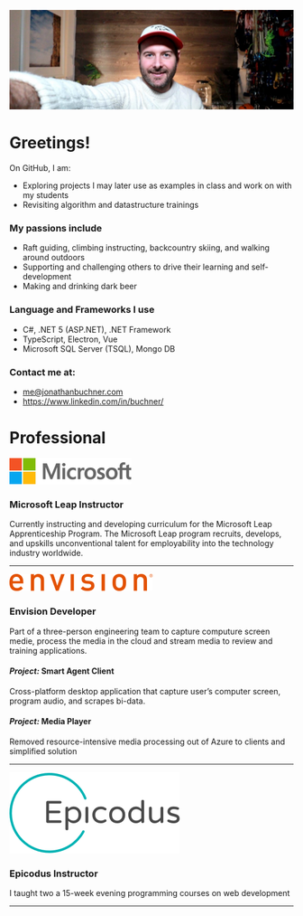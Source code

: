 
<!-- **JonathanBuchner/JonathanBuchner** is a ✨ _special_ ✨ repository because its `README.md` (this file) appears on your GitHub profile. -->

![Microsoft](./img/banner.jpg)

# Greetings!
On GitHub, I am:
- Exploring projects I may later use as examples in class and work on with my students
- Revisiting algorithm and datastructure trainings 

### My passions include
- Raft guiding, climbing instructing, backcountry skiing, and walking around outdoors
- Supporting and challenging others to drive their learning and self-development
- Making and drinking dark beer

### Language and Frameworks I use
- C#, .NET 5 (ASP.NET), .NET Framework 
- TypeScript, Electron, Vue
- Microsoft SQL Server (TSQL), Mongo DB

### Contact me at:
- me@jonathanbuchner.com
- https://www.linkedin.com/in/buchner/

# Professional

![Microsoft](./img/microsoft.png)
### Microsoft Leap Instructor

Currently instructing and developing curriculum for the Microsoft Leap Apprenticeship Program.  The Microsoft Leap program recruits, develops, and upskills unconventional talent for employability into the technology industry worldwide.

---

![Envision](./img/envision.png)
### **Envision**  Developer

Part of a three-person engineering team to capture computure screen medie, process the media in the cloud and stream media to review and training applications.

#### *Project:* Smart Agent Client
Cross-platform desktop application that capture user’s computer screen, program audio, and scrapes bi-data.


#### *Project:* Media Player
Removed resource-intensive media processing out of Azure to clients and simplified solution 

---

![Epicodus](./img/epicodus.png)
### **Epicodus** Instructor

I taught two a 15-week evening programming courses on web development

---

